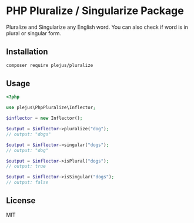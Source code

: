 # PHP Pluralize / Singularize Package
Pluralize and Singularize any English word. You can also check if word is in plural or singular form.

## Installation

```bash
composer require plejus/pluralize
```

## Usage

```php
<?php

use plejus\PhpPluralize\Inflector;

$inflector = new Inflector();

$output = $inflector->pluralize("dog");
// output: "dogs"

$output = $inflector->singular("dogs");
// output: "dog"

$output = $inflector->isPlural("dogs");
// output: true

$output = $inflector->isSingular("dogs");
// output: false
```

## License

MIT

